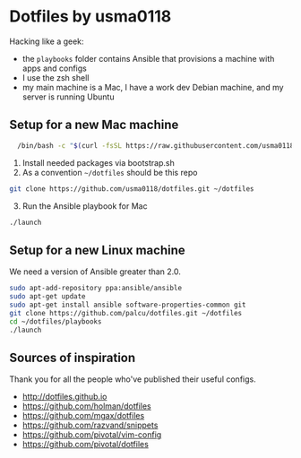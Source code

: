 # Dotfiles by usma0118

Hacking like a geek:

* the `playbooks` folder contains Ansible that provisions a machine with apps and configs
* I use the zsh shell
* my main machine is a Mac, I have a work dev Debian machine, and my server is running Ubuntu

## Setup for a new Mac machine

```bash
  /bin/bash -c "$(curl -fsSL https://raw.githubusercontent.com/usma0118/dotfiles/HEAD/bootstrap.sh)"
```

1. Install needed packages via bootstrap.sh
2. As a convention `~/dotfiles` should be this repo

  ```bash
  git clone https://github.com/usma0118/dotfiles.git ~/dotfiles
  ```

3. Run the Ansible playbook for Mac

  ```bash
  ./launch
  ```

## Setup for a new Linux machine

We need a version of Ansible greater than 2.0.

```bash
sudo apt-add-repository ppa:ansible/ansible
sudo apt-get update
sudo apt-get install ansible software-properties-common git
git clone https://github.com/palcu/dotfiles.git ~/dotfiles
cd ~/dotfiles/playbooks
./launch
```

## Sources of inspiration

Thank you for all the people who've published their useful configs.

* http://dotfiles.github.io
* https://github.com/holman/dotfiles
* https://github.com/mgax/dotfiles
* https://github.com/razvand/snippets
* https://github.com/pivotal/vim-config
* https://github.com/pivotal/dotfiles
